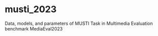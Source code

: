# musti_2023
Data, models, and parameters of MUSTI Task in Multimedia Evaluation benchmark MediaEval2023
